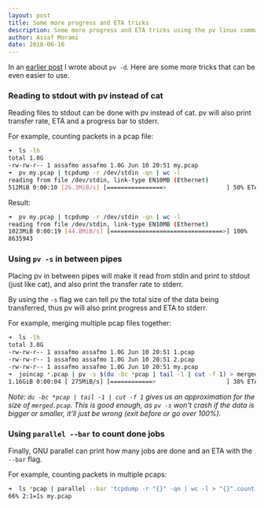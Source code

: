 ```yaml
---
layout: post
title: Some more progress and ETA tricks
description: Some more progress and ETA tricks using the pv linux command and GNU parallel
author: Assaf Morami
date: 2018-06-16
---
```


In an [earlier post](https://assafmo.github.io/2017/08/02/pv-eta.html) I wrote about `pv -d`. Here are some more tricks that can be even easier to use.

### Reading to stdout with pv instead of cat

Reading files to stdout can be done with pv instead of cat. pv will also print transfer rate, ETA and a progress bar to stderr.

For example, counting packets in a pcap file:

```bash
➜  ls -lh
total 1.0G
-rw-rw-r-- 1 assafmo assafmo 1.0G Jun 10 20:51 my.pcap
➜  pv my.pcap | tcpdump -r /dev/stdin -qn | wc -l
reading from file /dev/stdin, link-type EN10MB (Ethernet)
512MiB 0:00:10 [26.3MiB/s] [================>                 ] 50% ETA 0:00:09
```

Result:

```bash
➜  pv my.pcap | tcpdump -r /dev/stdin -qn | wc -l
reading from file /dev/stdin, link-type EN10MB (Ethernet)
1023MiB 0:00:19 [44.8MiB/s] [================================>] 100%
8635943
```

### Using `pv -s` in between pipes

Placing pv in between pipes will make it read from stdin and print to stdout (just like cat), and also print the transfer rate to stderr.

By using the `-s` flag we can tell pv the total size of the data being transferred, thus pv will also print progress and ETA to stderr.

For example, merging multiple pcap files together:

```bash
➜  ls -lh
total 3.0G
-rw-rw-r-- 1 assafmo assafmo 1.0G Jun 10 20:51 1.pcap
-rw-rw-r-- 1 assafmo assafmo 1.0G Jun 10 20:51 2.pcap
-rw-rw-r-- 1 assafmo assafmo 1.0G Jun 10 20:51 my.pcap
➜  joincap *.pcap | pv -s $(du -bc *pcap | tail -1 | cut -f 1) > merged.pcap
1.16GiB 0:00:04 [ 275MiB/s] [============>                    ] 38% ETA 0:00:06
```

_Note: `du -bc *pcap | tail -1 | cut -f 1` gives us an approximation for the size of `merged.pcap`. This is good enough, as `pv -s` won't crash if the data is bigger or smaller, it'll just be wrong (exit before or go over 100%)._

### Using `parallel --bar` to count done jobs

Finally, GNU parallel can print how many jobs are done and an ETA with the `--bar` flag.

For example, counting packets in multiple pcaps:

```bash
➜  ls *pcap | parallel --bar 'tcpdump -r "{}" -qn | wc -l > "{}".count'
66% 2:1=1s my.pcap
```
